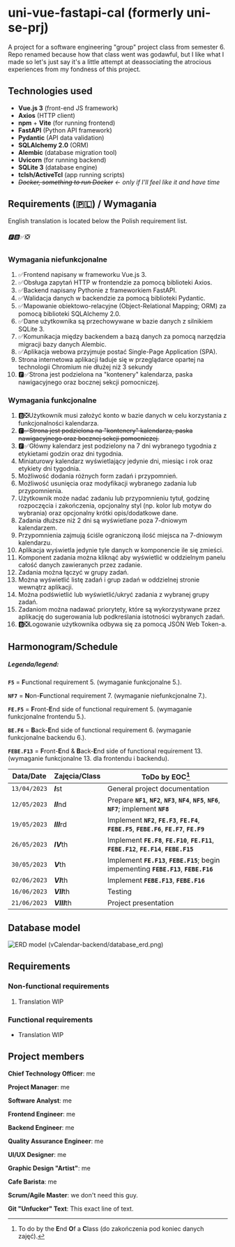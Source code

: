 # uni-vue-fastapi-cal (formerly uni-se-prj)
A project for a software engineering "group" project class from semester 6.
Repo renamed because how that class went was godawful, but I like what I made so let's just say it's a little attempt at deassociating the atrocious experiences from my fondness of this project.

## Technologies used
* **Vue.js 3** (front-end JS framework)
* **Axios** (HTTP client)
* **npm** + **Vite** (for running frontend)
* **FastAPI** (Python API framework)
* **Pydantic** (API data validation)
* **SQLAlchemy 2.0** (ORM)
* **Alembic** (database migration tool)
* **Uvicorn** (for running backend)
* **SQLite 3** (database engine)
* **tclsh/ActiveTcl** (app running scripts)
* *~~Docker, something to run Docker~~ <- only if I'll feel like it and have time*

## Requirements (🇵🇱) / Wymagania
English translation is located below the Polish requirement list.

###### 🅵🅱✅❎

### Wymagania niefunkcjonalne

1. ✅Frontend napisany w frameworku Vue.js 3.
2. ✅Obsługa zapytań HTTP w frontendzie za pomocą biblioteki Axios.
3. ✅Backend napisany Pythonie z frameworkiem FastAPI.
4. ✅Walidacja danych w backendzie za pomocą biblioteki Pydantic.
5. ✅Mapowanie obiektowo-relacyjne (Object-Relational Mapping; ORM) za pomocą biblioteki SQLAlchemy 2.0.
6. ✅Dane użytkownika są przechowywane w bazie danych z silnikiem SQLite 3.
7. ✅Komunikacja między backendem a bazą danych za pomocą narzędzia migracji bazy danych Alembic.
8. ✅Aplikacja webowa przyjmuje postać Single-Page Application (SPA).
9. Strona internetowa aplikacji ładuje się w przeglądarce opartej na technologii Chromium nie dłużej niż 3 sekundy
10. 🅵✅Strona jest podzielona na "kontenery" kalendarza, paska nawigacyjnego oraz bocznej sekcji pomocniczej.

### Wymagania funkcjonalne

1. 🅱❎Użytkownik musi założyć konto w bazie danych w celu korzystania z funkcjonalności kalendarza.
2. ~~🅵✅Strona jest podzielona na "kontenery" kalendarza, paska nawigacyjnego oraz bocznej sekcji pomocniczej.~~
3. 🅵✅Główny kalendarz jest podzielony na 7 dni wybranego tygodnia z etykietami godzin oraz dni tygodnia.
4. Miniaturowy kalendarz wyświetlający jedynie dni, miesiąc i rok oraz etykiety dni tygodnia.
5. Możliwość dodania różnych form zadań i przypomnień.
6. Możliwość usunięcia oraz modyfikacji wybranego zadania lub przypomnienia.
7. Użytkownik może nadać zadaniu lub przypomnieniu tytuł, godzinę rozpoczęcia i zakończenia, opcjonalny styl (np. kolor lub motyw do wybrania) oraz opcjonalny krótki opis/dodatkowe dane.
8. Zadania dłuższe niż 2 dni są wyświetlane poza 7-dniowym kalendarzem.
9. Przypomnienia zajmują ściśle ograniczoną ilość miejsca na 7-dniowym kalendarzu.
10. Aplikacja wyświetla jedynie tyle danych w komponencie ile się zmieści.
11. Komponent zadania można kliknąć aby wyświetlić w oddzielnym panelu całość danych zawieranych przez zadanie.
12. Zadania można łączyć w grupy zadań.
13. Można wyświetlić listę zadań i grup zadań w oddzielnej stronie wewnątrz aplikacji.
14. Można podświetlić lub wyświetlić/ukryć zadania z wybranej grupy zadań.
15. Zadaniom można nadawać priorytety, które są wykorzystywane przez aplikację do sugerowania lub podkreślania istotności wybranych zadań.
16. 🅱❎Logowanie użytkownika odbywa się za pomocą JSON Web Token-a.

## Harmonogram/Schedule

##### **Legenda/legend:**
**`F5`** = **F**unctional requirement 5. (wymaganie funkcjonalne 5.).

**`NF7`** = **N**on-**F**unctional requirement 7. (wymaganie niefunkcjonalne 7.).

**`FE.F5`** = **F**ront-**E**nd side of functional requirement 5. (wymaganie funkcjonalne frontendu 5.).

**`BE.F6`** = **B**ack-**E**nd side of functional requirement 6. (wymaganie funkcjonalne backendu 6.).

**`FEBE.F13`** = **F**ront-**E**nd & **B**ack-**E**nd side of functional requirement 13. (wymaganie funkcjonalne 13. dla frontendu i backendu).

| Data/Date | Zajęcia/Class | ToDo by EOC[^1] |
| --- | --- | --- |
| `13/04/2023` | ***I***st | General project documentation |
| `12/05/2023` | ***II***nd | Prepare **`NF1`**, **`NF2`**, **`NF3`**, **`NF4`**, **`NF5`**, **`NF6`**, **`NF7`**; implement **`NF8`** |
| `19/05/2023` | ***III***rd | Implement **`NF2`**, **`FE.F3`**, **`FE.F4`**, **`FEBE.F5`**, **`FEBE.F6`**, **`FE.F7`**, **`FE.F9`** |d
| `26/05/2023` | ***IV***th | Implement **`FE.F8`**, **`FE.F10`**, **`FE.F11`**, **`FEBE.F12`**, **`FE.F14`**, **`FEBE.F15`** |
| `30/05/2023` | ***V***th | Implement **`FE.F13`**, **`FEBE.F15`**; begin impementing **`FEBE.F13`**, **`FEBE.F16`** |
| `02/06/2023` | ***VI***th | Implement **`FEBE.F13`**, **`FEBE.F16`** |
| `16/06/2023` | ***VII***th | Testing |
| `21/06/2023` | ***VIII***th | Project presentation |

[^1]: To do by the **E**nd **O**f a **C**lass (do zakończenia pod koniec danych zajęć).

## Database model

![ERD model (vCalendar-backend/database_erd.png)](./vCalendar-backend/database_erd.png)

## Requirements
### Non-functional requirements

1. Translation WIP

### Functional requirements

* Translation WIP

## Project members

**Chief Technology Officer**: me

**Project Manager**: me

**Software Analyst**: me

**Frontend Engineer**: me

**Backend Engineer**: me

**Quality Assurance Engineer**: me

**UI/UX Designer**: me

**Graphic Design "Artist"**: me

**Cafe Barista**: me

**Scrum/Agile Master**: we don't need this guy.

**Git "Unfucker" Text**: This exact line of text.
